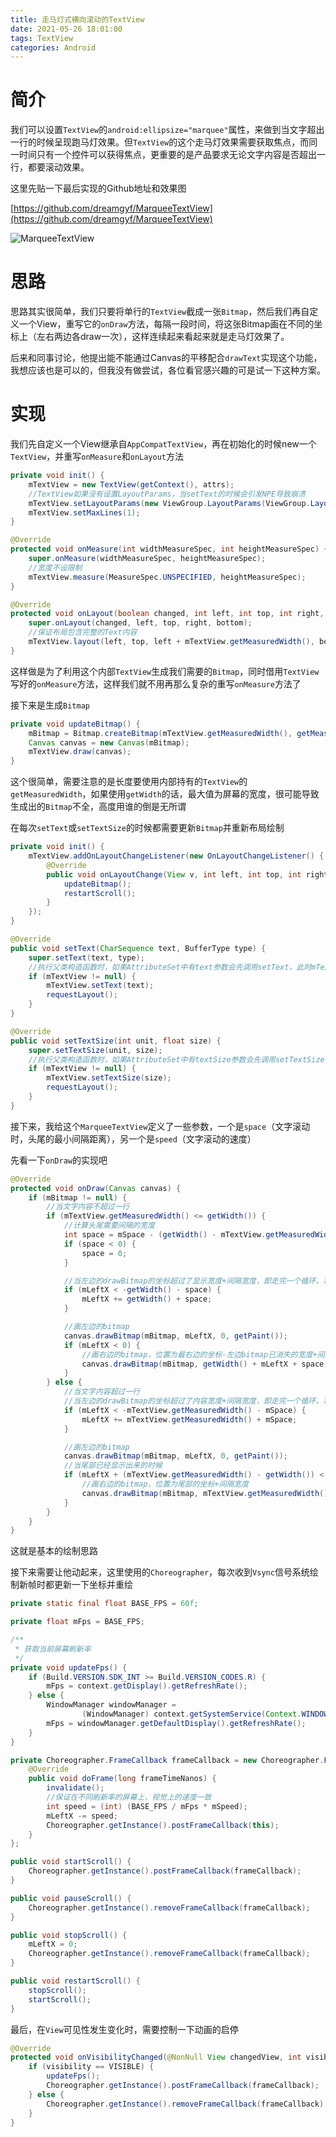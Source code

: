 ```yaml
---
title: 走马灯式横向滚动的TextView
date: 2021-05-26 18:01:00
tags: TextView
categories: Android
---
```


# 简介

我们可以设置`TextView`的`android:ellipsize="marquee"`属性，来做到当文字超出一行的时候呈现跑马灯效果。但`TextView`的这个走马灯效果需要获取焦点，而同一时间只有一个控件可以获得焦点，更重要的是产品要求无论文字内容是否超出一行，都要滚动效果。

这里先贴一下最后实现的Github地址和效果图

[https://github.com/dreamgyf/MarqueeTextView](https://github.com/dreamgyf/MarqueeTextView)

![MarqueeTextView](https://camo.githubusercontent.com/f78ec92d9270fe6a72f182090567334a5d9ecb5221f471a34cbd83905be65c6a/68747470733a2f2f647265616d6779662d636f64696e672e6f73732d636e2d7368616e676861692e616c6979756e63732e636f6d2f4d61727175656554657874566965772f4d61727175656554657874566965772e676966)

# 思路

思路其实很简单，我们只要将单行的`TextView`截成一张`Bitmap`，然后我们再自定义一个View，重写它的`onDraw`方法，每隔一段时间，将这张Bitmap画在不同的坐标上（左右两边各draw一次），这样连续起来看起来就是走马灯效果了。

后来和同事讨论，他提出能不能通过Canvas的平移配合`drawText`实现这个功能，我想应该也是可以的，但我没有做尝试，各位看官感兴趣的可是试一下这种方案。

# 实现

我们先自定义一个View继承自`AppCompatTextView`，再在初始化的时候new一个`TextView`，并重写`onMeasure`和`onLayout`方法

```java
private void init() {
    mTextView = new TextView(getContext(), attrs);
    //TextView如果没有设置LayoutParams，当setText的时候会引发NPE导致崩溃
    mTextView.setLayoutParams(new ViewGroup.LayoutParams(ViewGroup.LayoutParams.WRAP_CONTENT, ViewGroup.LayoutParams.WRAP_CONTENT));
    mTextView.setMaxLines(1);
}

@Override
protected void onMeasure(int widthMeasureSpec, int heightMeasureSpec) {
    super.onMeasure(widthMeasureSpec, heightMeasureSpec);
    //宽度不设限制
    mTextView.measure(MeasureSpec.UNSPECIFIED, heightMeasureSpec);
}

@Override
protected void onLayout(boolean changed, int left, int top, int right, int bottom) {
    super.onLayout(changed, left, top, right, bottom);
    //保证布局包含完整的Text内容
    mTextView.layout(left, top, left + mTextView.getMeasuredWidth(), bottom);
}
```

这样做是为了利用这个内部`TextView`生成我们需要的`Bitmap`，同时借用`TextView`写好的`onMeasure`方法，这样我们就不用再那么复杂的重写`onMeasure`方法了

接下来是生成`Bitmap`

```java
private void updateBitmap() {
    mBitmap = Bitmap.createBitmap(mTextView.getMeasuredWidth(), getMeasuredHeight(), Bitmap.Config.ARGB_8888);
    Canvas canvas = new Canvas(mBitmap);
    mTextView.draw(canvas);
}
```

这个很简单，需要注意的是长度要使用内部持有的`TextView`的`getMeasuredWidth`，如果使用`getWidth`的话，最大值为屏幕的宽度，很可能导致生成出的`Bitmap`不全，高度用谁的倒是无所谓

在每次`setText`或`setTextSize`的时候都需要更新`Bitmap`并重新布局绘制

```java
private void init() {
    mTextView.addOnLayoutChangeListener(new OnLayoutChangeListener() {
        @Override
        public void onLayoutChange(View v, int left, int top, int right, int bottom, int oldLeft, int oldTop, int oldRight, int oldBottom) {
            updateBitmap();
            restartScroll();
        }
    });
}

@Override
public void setText(CharSequence text, BufferType type) {
    super.setText(text, type);
    //执行父类构造函数时，如果AttributeSet中有text参数会先调用setText，此时mTextView尚未初始化
    if (mTextView != null) {
        mTextView.setText(text);
        requestLayout();
    }
}

@Override
public void setTextSize(int unit, float size) {
    super.setTextSize(unit, size);
    //执行父类构造函数时，如果AttributeSet中有textSize参数会先调用setTextSize，此时mTextView尚未初始化
    if (mTextView != null) {
        mTextView.setTextSize(size);
        requestLayout();
    }
}
```

接下来，我给这个`MarqueeTextView`定义了一些参数，一个是`space`（文字滚动时，头尾的最小间隔距离），另一个是`speed`（文字滚动的速度）

先看一下`onDraw`的实现吧

```java
@Override
protected void onDraw(Canvas canvas) {
    if (mBitmap != null) {
        //当文字内容不超过一行
        if (mTextView.getMeasuredWidth() <= getWidth()) {
            //计算头尾需要间隔的宽度
            int space = mSpace - (getWidth() - mTextView.getMeasuredWidth());
            if (space < 0) {
                space = 0;
            }

            //当左边的drawBitmap的坐标超过了显示宽度+间隔宽度，即走完一个循环，右边的Bitmap已经挪到了最左边，将坐标重置
            if (mLeftX < -getWidth() - space) {
                mLeftX += getWidth() + space;
            }

            //画左边的bitmap
            canvas.drawBitmap(mBitmap, mLeftX, 0, getPaint());
            if (mLeftX < 0) {
                //画右边的bitmap，位置为最右边的坐标-左边bitmap已消失的宽度+间隔宽度
                canvas.drawBitmap(mBitmap, getWidth() + mLeftX + space, 0, getPaint());
            }
        } else {
            //当文字内容超过一行
            //当左边的drawBitmap的坐标超过了内容宽度+间隔宽度，即走完一个循环，右边的Bitmap已经挪到了最左边，将坐标重置
            if (mLeftX < -mTextView.getMeasuredWidth() - mSpace) {
                mLeftX += mTextView.getMeasuredWidth() + mSpace;
            }

            //画左边的bitmap
            canvas.drawBitmap(mBitmap, mLeftX, 0, getPaint());
            //当尾部已经显示出来的时候
            if (mLeftX + (mTextView.getMeasuredWidth() - getWidth()) < 0) {
                //画右边的bitmap，位置为尾部的坐标+间隔宽度
                canvas.drawBitmap(mBitmap, mTextView.getMeasuredWidth() + mLeftX + mSpace, 0, getPaint());
            }
        }
    }
}
```

这就是基本的绘制思路

接下来需要让他动起来，这里使用的`Choreographer`，每次收到`Vsync`信号系统绘制新帧时都更新一下坐标并重绘

```java
private static final float BASE_FPS = 60f;

private float mFps = BASE_FPS;

/**
 * 获取当前屏幕刷新率
 */
private void updateFps() {
    if (Build.VERSION.SDK_INT >= Build.VERSION_CODES.R) {
        mFps = context.getDisplay().getRefreshRate();
    } else {
        WindowManager windowManager =
                (WindowManager) context.getSystemService(Context.WINDOW_SERVICE);
        mFps = windowManager.getDefaultDisplay().getRefreshRate();
    }
}

private Choreographer.FrameCallback frameCallback = new Choreographer.FrameCallback() {
    @Override
    public void doFrame(long frameTimeNanos) {
        invalidate();
        //保证在不同刷新率的屏幕上，视觉上的速度一致
        int speed = (int) (BASE_FPS / mFps * mSpeed);
        mLeftX -= speed;
        Choreographer.getInstance().postFrameCallback(this);
    }
};

public void startScroll() {
    Choreographer.getInstance().postFrameCallback(frameCallback);
}

public void pauseScroll() {
    Choreographer.getInstance().removeFrameCallback(frameCallback);
}

public void stopScroll() {
    mLeftX = 0;
    Choreographer.getInstance().removeFrameCallback(frameCallback);
}

public void restartScroll() {
    stopScroll();
    startScroll();
}
```

最后，在`View`可见性发生变化时，需要控制一下动画的启停

```java
@Override
protected void onVisibilityChanged(@NonNull View changedView, int visibility) {
    if (visibility == VISIBLE) {
        updateFps();
        Choreographer.getInstance().postFrameCallback(frameCallback);
    } else {
        Choreographer.getInstance().removeFrameCallback(frameCallback);
    }
}
```
